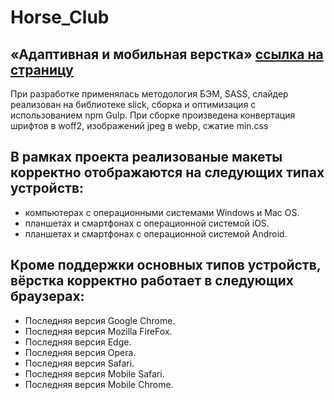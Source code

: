 # Horse_Club

## «Адаптивная и мобильная верстка» [ссылка на страницу](https://nfdmitry.github.io/Horse-club/)

При разработке применялась методология БЭМ, SASS, слайдер реализован на библиотеке slick, сборка и оптимизация с использованием npm Gulp.
При сборке произведена конвертация шрифтов в woff2, изображений jpeg в webp, сжатие min.css  

## В рамках проекта реализованые макеты корректно отображаются на следующих типах устройств:
- компьютерах с операционными системами Windows и Mac OS.
- планшетах и смартфонах с операционной системой iOS.
- планшетах и смартфонах с операционной системой Android.

## Кроме поддержки основных типов устройств, вёрстка корректно работает в следующих браузерах:
- Последняя версия Google Chrome.
- Последняя версия Mozilla FireFox.
- Последняя версия Edge.
- Последняя версия Opera.
- Последняя версия Safari.
- Последняя версия Mobile Safari.
- Последняя версия Mobile Chrome.
